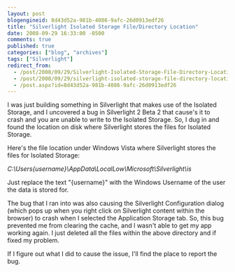 ```yaml
---
layout: post
blogengineid: 8d43d52a-981b-4086-9afc-26d0913edf26
title: "Silverlight Isolated Storage File/Directory Location"
date: 2008-09-29 16:33:00 -0500
comments: true
published: true
categories: ["blog", "archives"]
tags: ["Silverlight"]
redirect_from: 
  - /post/2008/09/29/Silverlight-Isolated-Storage-File-Directory-Location
  - /post/2008/09/29/silverlight-isolated-storage-file-directory-location
  - /post.aspx?id=8d43d52a-981b-4086-9afc-26d0913edf26
---
```

<!-- more -->


I was just building something in Silverlight that makes use of the Isolated Storage, and I uncovered a bug in Silverlight 2 Beta 2 that cause&#39;s it to crash and you are unable to write to the Isolated Storage. So, I dug in and found the location on disk where Silverlight stores the files for Isolated Storage.



Here&#39;s the file location under Windows Vista where Silverlight stores the files for Isolated Storage:



*C:\Users\{username}\AppData\LocalLow\Microsoft\Silverlight\is*



Just replace the text &quot;{username}&quot; with the Windows Username of the user the data is stored for.



The bug that I ran into was also causing the Silverlight Configuration dialog (which pops up when you right click on Silverlight content within the browser) to crash when I selected the Application Storage tab. So, this bug prevented me from clearing the cache, and I wasn&#39;t able to get my app working again. I just deleted all the files within the above directory and if fixed my problem.



If I figure out what I did to cause the issue, I&#39;ll find the place to report the bug. 

